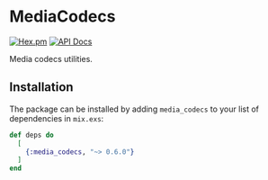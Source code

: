 # MediaCodecs

[![Hex.pm](https://img.shields.io/hexpm/v/media_codecs.svg)](https://hex.pm/packages/media_codecs)
[![API Docs](https://img.shields.io/badge/api-docs-yellow.svg?style=flat)](https://hexdocs.pm/media_codecs)

Media codecs utilities.

## Installation

The package can be installed by adding `media_codecs` to your list of dependencies in `mix.exs`:

```elixir
def deps do
  [
    {:media_codecs, "~> 0.6.0"}
  ]
end
```

